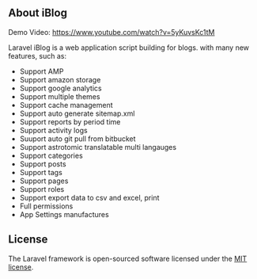 ## About iBlog
            
Demo Video: https://www.youtube.com/watch?v=5yKuvsKc1tM
  
Laravel iBlog is a web application script building for blogs. with many new features, such as: 
         
- Support AMP    
- Support amazon storage  
- Support google analytics  
- Support multiple themes  
- Support cache management  
- Support auto generate sitemap.xml   
- Support reports by period time 
- Support activity logs  
- Suuport auto git pull from bitbucket 
- Support astrotomic translatable multi langauges  
- Support categories  
- Support posts  
- Support tags  
- Support pages 
- Support roles 
- Support export data to csv and excel, print 
- Full permissions 
- App Settings manufactures 
          
        
## License

The Laravel framework is open-sourced software licensed under the [MIT license](https://opensource.org/licenses/MIT).
